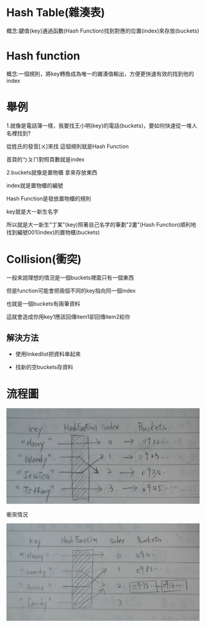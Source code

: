 # Hash Table(雜湊表)

概念:鍵值(key)通過函數(Hash Function)找到對應的位置(index)來存放(buckets)

# Hash function

概念:一個規則，將key轉換成為唯一的雜湊值輸出，方便更快速有效的找到他的index

# 舉例

1.就像是電話簿一樣，我要找王小明(key)的電話(buckets)，要如何快速從一堆人名裡找到?

從姓氏的發音[ㄨ]來找 這個規則就是Hash Function

首頁的ㄅㄆㄇ對照頁數就是index

2.buckets就像是置物櫃 拿來存放東西

index就是置物櫃的編號

Hash Function是發放置物櫃的規則

key就是大一新生名字

所以就是大一新生"丁某"(key)照著自己名字的筆劃"2畫"(Hash Function)順利地找到編號001(index)的置物櫃(buckets)

# Collision(衝突)

一般來說理想的情況是一個buckets裡面只有一個東西

但是function可能會把兩個不同的key指向同一個index

也就是一個buckets有兩筆資料

這就會造成你用key1應該回傳item1卻回傳item2給你

## 解決方法

- 使用linkedlist把資料串起來

- 找新的空buckets存資料

# 流程圖

![流程圖](https://github.com/wangweihsin/learning-note/blob/master/%E5%9C%96%E7%89%87/hashtable%E6%B5%81%E7%A8%8B%E5%9C%96.jpg?raw=true)

衝突情況

![衝突](https://github.com/wangweihsin/learning-note/blob/master/%E5%9C%96%E7%89%87/collision.jpg?raw=true)
